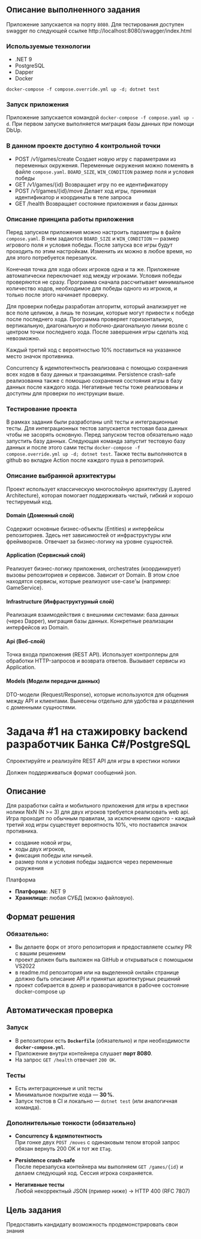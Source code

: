 ## Описание выполненного задания
Приложение запускается на порту `8080`. Для тестирования доступен swagger по следующей ссылке 
http://localhost:8080/swagger/index.html

### Используемые технологии

- .NET 9
- PostgreSQL
- Dapper
- Docker

`docker-compose -f compose.override.yml up -d; dotnet test`
### Запуск приложения
Приложение запускается командой `docker-compose -f compose.yaml up -d`. При первом запуске
выполняется миграция базы данных при помощи DbUp.

### В данном проекте доступно 4 контрольной точки

- POST /v1/games/create Создает новую игру с параметрами из переменных окружения. Переменные окружения можно поменять в 
файле `compose.yaml`. `BOARD_SIZE`, `WIN_CONDITION` размер поля и условия победы
- GET /v1/games/{id} Возвращает игру по ее идентификатору
- POST /v1/games/{id}/move Делает ход игры, принимая идентификатор и координаты в теле запроса
- GET /health Возвращает состояние приложения и базы данных

### Описание принципа работы приложения
Перед запуском приложения можно настроить параметры в файле `compose.yaml`. В нем задаются `BOARD_SIZE` и `WIN_CONDITION`
— размер игрового поля и условия победы. После запуска все игры будут проходить по этим настройкам. Изменить их можно в 
любое время, но для этого потребуется перезапуск.

Конечная точка для хода обоих игроков одна и та же. Приложение автоматически переключает ход между игроками. Условия 
победы проверяются не сразу. Программа сначала рассчитывает минимальное количество ходов, необходимое для победы одного 
из игроков, и только после этого начинает проверку.

Для проверки победы разработан алгоритм, который анализирует не все поле целиком, а лишь те позиции, которые могут 
привести к победе после последнего хода. Программа проверяет горизонтальную, вертикальную, диагональную и 
побочно-диагональную линии возле с центром точки последнего хода. После завершения игры сделать ход невозможно.

Каждый третий ход с вероятностью 10% поставиться на указанное место значок противника.

Concurrency & идемпотентность реализована с помощью сохранения всех ходов в базу данных и транзакциями.
Persistence crash-safe реализованна также с помощью сохранения состояния игры в базу данных после каждого хода.
Негативные тесты тоже реализованы и доступны для проверки по инструкции выше.

### Тестирование проекта
В рамках задания были разработаны unit тесты и интеграционные тесты. Для интеграционных тестов запускается тестовая база
данных чтобы не засорять основную. Перед запуском тестов обязательно надо запустить базу данных. Следующая команда 
запустит тестовую базу данных и после этого сами тесты `docker-compose -f compose.override.yml up -d; dotnet test`.
Также тесты выполняются в github во вкладке Action после каждого пуша в репозиторий.

### Описание выбранной архитектуры
Проект использует классическую многослойную архитектуру (Layered Architecture), которая помогает поддерживать чистый, 
гибкий и хорошо тестируемый код.
#### Domain (Доменный слой)
Содержит основные бизнес-объекты (Entities) и интерфейсы репозиториев. Здесь нет зависимостей от инфраструктуры или 
фреймворков. Отвечает за бизнес-логику на уровне сущностей.

#### Application (Сервисный слой)
Реализует бизнес-логику приложения, orchestrates (координирует) вызовы репозиториев и сервисов. Зависит от Domain. В 
этом слое находятся сервисы, которые реализуют use-case'ы (например: GameService).

#### Infrastructure (Инфраструктурный слой)
Реализация взаимодействия с внешними системами: база данных (через Dapper), миграция базы данных. Конкретные реализации 
интерфейсов из Domain.

#### Api (Веб-слой)
Точка входа приложения (REST API). Использует контроллеры для обработки HTTP-запросов и возврата ответов. Вызывает 
сервисы из Application.

#### Models (Модели передачи данных)
DTO-модели (Request/Response), которые используются для общения между API и клиентами. Вынесены отдельно для удобства и 
разделения с доменными сущностями.

# Задача #1 на стажировку backend разработчик Банка C#/PostgreSQL

Спроектируйте и реализуйте REST API для игры в крестики нолики

Должен поддерживаться формат сообщений json. 

## Описание

Для разработки сайта и мобильного приложения для игры в крестики нолики NxN (N >= 3) для двух игроков требуется реализовать web api. Игра проходит по обычным правилам, за исключением одного - каждый третий ход игры существует вероятность 10%, что поставится значок противника.

- создание новой игры,
- ходы двух игроков,
- фиксация победы или ничьей.
- размер поля и условия победы задаются через переменные окружения

Платформа

- **Платформа:** .NET 9
- **Хранилище:** любая СУБД (можно файловую).

## Формат решения

### Обязательно:

- Вы делаете форк от этого репозитория и предоставляете ссылку PR с вашим решением
- проект должен быть выложен на GitHub и открываться с помощьюм VS2022
- в readme.md репозитория или на выделенной онлайн странице должно быть описание API и принятых архитектурных решений
- проект собирается в докер и разворачиватся в рабочее состояние docker-compose up

## Автоматическая проверка

### Запуск

- В репозитории есть **`Dockerfile`** (обязательно) и при необходимости **`docker-compose.yml`**.
- Приложение внутри контейнера слушает **порт 8080**.
- На запрос `GET /health` отвечает `200 OK`.

### Тесты

- Есть интеграционные и unit тесты
- Минимальное покрытие кода — **30 %**.
- Запуск тестов в CI и локально — `dotnet test` (или аналогичная команда).

### Дополнительные тонкости (обязательно)

- **Concurrency & идемпотентность**  
   При гонке двух `POST /moves` с одинаковым телом второй запрос обязан вернуть 200 OK и тот же `ETag`.

- **Persistence crash-safe**  
   После перезапуска контейнера мы выполняем `GET /games/{id}` и делаем следующий ход. Сессия игрока сохраняется.

- **Негативные тесты**  
   Любой некорректный JSON (пример ниже) → HTTP 400 (RFC 7807)

## Цель задания

Предоставить кандидату возможность продемонстрировать свои знания
